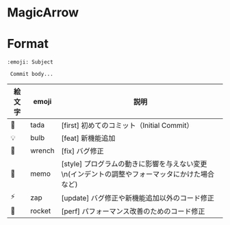 # MagicArrow

# Format

```
:emoji: Subject

 Commit body...
```

| 絵文字 | emoji | 説明 |
----|----|----| 
|🎉| tada | [first] 初めてのコミット（Initial Commit） |
| 💡| bulb | [feat] 新機能追加 |
| 🔧| wrench | [fix] バグ修正 |
| 📝| memo | [style] プログラムの動きに影響を与えない変更\n(インデントの調整やフォーマッタにかけた場合など) |
| ⚡| zap | [update] バグ修正や新機能追加以外のコード修正 |
| 🚀| rocket | [perf] パフォーマンス改善のためのコード修正 |
